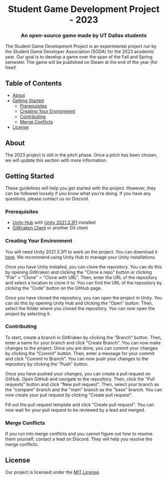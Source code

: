 <h1 align="center">Student Game Development Project - 2023</h1>
<h3 align="center">An open-source game made by UT Dallas students</h3>
The Student Game Development Project is an experimental project run by the Student Game Developer Association (SGDA) for the 2023 academic year. Our goal is to develop a game over the span of the Fall and Spring semester. The game will be published on Steam at the end of the year (for free)!

## Table of Contents

- [About](#about)
- [Getting Started](#getting-started)
  - [Prerequisites](#prerequisites)
  - [Creating Your Environment](#creating-your-environment)
  - [Contributing](#contributing)
  - [Merge Conflicts](#merge-conflicts)
- [License](#license)

## About

The 2023 project is still in the pitch phase. Once a pitch has been chosen, we will update this section with more information.

## Getting Started

These guidelines will help you get started with the project. However, they can be followed loosely if you know what you're doing. If you have any questions, please contact us on Discord.

### Prerequisites

- [Unity Hub](https://unity.com/) with [Unity 2021.3.3f1](https://unity3d.com/get-unity/download/archive) installed
- [GitKraken Client](https://www.gitkraken.com/) or another Git client

### Creating Your Environment

You will need Unity 2021.3.3f1 to work on the project. You can download it [here](https://unity3d.com/get-unity/download/archive). We recommend using Unity Hub to manage your Unity installations.

Once you have Unity installed, you can clone the repository. You can do this by opening GitKraken and clicking the "Clone a repo" button or clicking "File" > "Clone" > "Clone with URL". Then, enter the URL of the repository and select a location to clone it to. You can find the URL of the repository by clicking the "Code" button on the GitHub page.

Once you have cloned the repository, you can open the project in Unity. You can do this by opening Unity Hub and clicking the "Open" button. Then, select the folder where you cloned the repository. You can now open the project by selecting it.

### Contributing

To start, create a branch in GitKraken by clicking the "Branch" button. Then, enter a name for your branch and click "Create Branch". You can now make changes to the project. Once you are done, you can commit your changes by clicking the "Commit" button. Then, enter a message for your commit and click "Commit to Branch". You can now push your changes to the repository by clicking the "Push" button.

Once you have pushed your changes, you can create a pull request on GitHub. Open GitHub and navigate to the repository. Then, click the "Pull requests" button and click "New pull request". Then, select your branch as the "compare" branch and the "main" branch as the "base" branch. You can now create your pull request by clicking "Create pull request".

Fill out the pull request template and click "Create pull request". You can now wait for your pull request to be reviewed by a lead and merged.

### Merge Conflicts

If you run into merge conflicts and you cannot figure out how to resolve them yourself, contact a lead on Discord. They will help you resolve the merge conflicts.

## License

Our project is licensed under the [MIT License](LICENSE).
